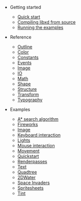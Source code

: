 - Getting started
	- [Quick start](quickstart.md)
	- [Compiling libxd from source](compile.md)
	<!-- - [Installing libxd from source](install.md) -->
	- [Running the examples](run.md)

- Reference
	- [Outline](outline.md)
	- [Color](color.md)
	- [Constants](constants.md)
	- [Events](events.md)
	- [Image](image.md)
	- [IO](io.md)
	- [Math](math.md)
	- [Shape](shape.md)
	- [Structure](structure.md)
	- [Transform](transform.md)
	- [Typography](typography.md)

- Examples
	- [A* search algorithm](examples/astar.md)
	- [Fireworks](examples/fireworks.md)
	- [Image](examples/image.md)
	- [Keyboard interaction](examples/keyboard.md)
	- [Lights](examples/lights.md)
	- [Mouse interaction](examples/mouse.md)
	- [Movement](examples/movement.md)
	- [Quickstart](examples/quickstart.md)
	- [Renderpasses](examples/renderpasses.md)
	- [Text](examples/text.md)
	- [Quadtree](examples/quadtree.md)
	- [2DWater](examples/2dwater.md)
	- [Space Invaders](examples/spaceinvaders.md)
	- [Spritesheets](examples/spritesheets.md)
	- [Tint](examples/tint.md)
